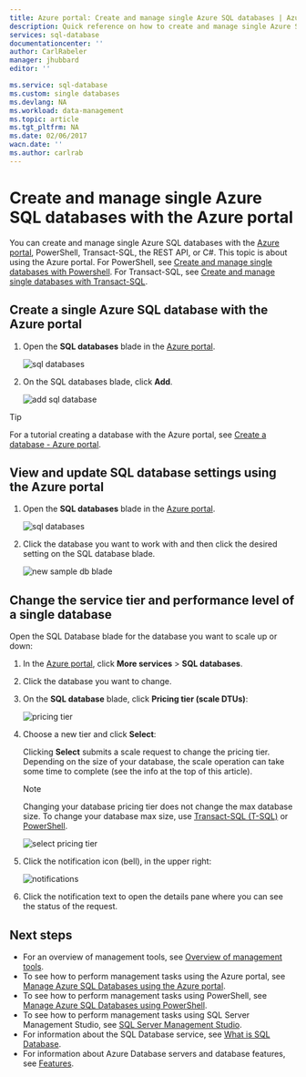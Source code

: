 ```yaml
---
title: Azure portal: Create and manage single Azure SQL databases | Azure
description: Quick reference on how to create and manage single Azure SQL database using the Azure portal
services: sql-database
documentationcenter: ''
author: CarlRabeler
manager: jhubbard
editor: ''

ms.service: sql-database
ms.custom: single databases
ms.devlang: NA
ms.workload: data-management
ms.topic: article
ms.tgt_pltfrm: NA
ms.date: 02/06/2017
wacn.date: ''
ms.author: carlrab
---
```


# Create and manage single Azure SQL databases with the Azure portal

You can create and manage single Azure SQL databases with the [Azure portal](https://portal.azure.cn/), PowerShell, Transact-SQL, the REST API, or C#. This topic is about using the Azure portal. For PowerShell, see [Create and manage single databases with Powershell](./sql-database-manage-single-databases-powershell.md). For Transact-SQL, see [Create and manage single databases with Transact-SQL](./sql-database-manage-single-databases-tsql.md). 

## Create a single Azure SQL database with the Azure portal

1. Open the **SQL databases** blade in the [Azure portal](https://portal.azure.cn/). 

    ![sql databases](./media/sql-database-get-started/sql-databases.png)
2. On the SQL databases blade, click **Add**.

    ![add sql database](./media/sql-database-get-started/add-sql-database.png)

> [!TIP]
> For a tutorial creating a database with the Azure portal, see [Create a database - Azure portal](./sql-database-get-started.md).
>    

## View and update SQL database settings using the Azure portal

1. Open the **SQL databases** blade in the [Azure portal](https://portal.azure.cn/). 

    ![sql databases](./media/sql-database-get-started/sql-databases.png)

2. Click the database you want to work with and then click the desired setting on the SQL database blade.

    ![new sample db blade](./media/sql-database-get-started/new-sample-db-blade.png)

## Change the service tier and performance level of a single database
Open the SQL Database blade for the database you want to scale up or down:

1. In the [Azure portal](https://portal.azure.cn), click **More services** > **SQL databases**.
2. Click the database you want to change.
3. On the **SQL database** blade, click **Pricing tier (scale DTUs)**:

   ![pricing tier](./media/sql-database-manage-single-database-portal/new-tier.png)

4. Choose a new tier and click **Select**:

   Clicking **Select** submits a scale request to change the pricing tier. Depending on the size of your database, the scale operation can take some time to complete (see the info at the top of this article).

   > [!NOTE]
   > Changing your database pricing tier does not change the max database size. To change your database max size, use [Transact-SQL (T-SQL)](https://msdn.microsoft.com/zh-cn/library/mt574871.aspx) or [PowerShell](https://msdn.microsoft.com/zh-cn/library/mt619433.aspx).
   > 
   > 

   ![select pricing tier](./media/sql-database-manage-single-database-portal/choose-tier.png)
5. Click the notification icon (bell), in the upper right:

   ![notifications](./media/sql-database-manage-single-database-portal/scale-notification.png)

6. Click the notification text to open the details pane where you can see the status of the request.

## Next steps
* For an overview of management tools, see [Overview of management tools](./sql-database-manage-overview.md).
* To see how to perform management tasks using the Azure portal, see [Manage Azure SQL Databases using the Azure portal](./sql-database-manage-portal.md).
* To see how to perform management tasks using PowerShell, see [Manage Azure SQL Databases using PowerShell](./sql-database-manage-powershell.md).
* To see how to perform management tasks using SQL Server Management Studio, see [SQL Server Management Studio](./sql-database-manage-azure-ssms.md).
* For information about the SQL Database service, see [What is SQL Database](./sql-database-technical-overview.md). 
* For information about Azure Database servers and database features, see [Features](./sql-database-features.md).